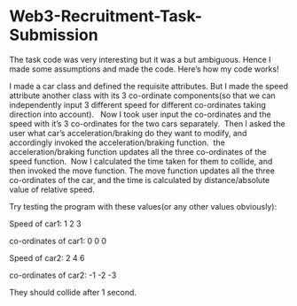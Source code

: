 # Web3-Recruitment-Task-Submission
The task code was very interesting but it was a but ambiguous. Hence I made some assumptions and made the code. Here’s how my code works!  

I made a car class and defined the requisite attributes. But I made the speed attribute another class with its 3 co-ordinate components(so that we can independently input 3 different speed for different co-ordinates taking direction into account).  
Now I took user input the co-ordinates and the speed with it’s 3 co-ordinates for the two cars separately. 
 Then I asked the user what car’s acceleration/braking do they want to modify, and accordingly invoked the acceleration/braking function.  the acceleration/braking function updates all the three co-ordinates of the speed function. 
Now I calculated the time taken for them to collide, and then invoked the move function. The move function updates all the three co-ordinates of the car, and the time is calculated by distance/absolute value of relative speed.

Try testing the program with these values(or any other values obviously):

Speed of car1: 1 2 3 

co-ordinates of car1: 0 0 0

Speed of car2: 2 4 6

co-ordinates of car2: -1 -2 -3


They should collide after 1 second. 
